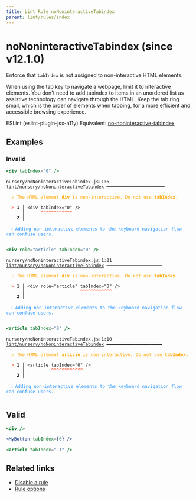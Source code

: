 ```yaml
---
title: Lint Rule noNoninteractiveTabindex
parent: lint/rules/index
---
```


# noNoninteractiveTabindex (since v12.1.0)

Enforce that `tabIndex` is not assigned to non-interactive HTML elements.

When using the tab key to navigate a webpage, limit it to interactive elements.
You don't need to add tabindex to items in an unordered list as assistive technology can navigate through the HTML.
Keep the tab ring small, which is the order of elements when tabbing, for a more efficient and accessible browsing experience.

ESLint (eslint-plugin-jsx-a11y) Equivalent: [no-noninteractive-tabindex](https://github.com/jsx-eslint/eslint-plugin-jsx-a11y/blob/main/docs/rules/no-noninteractive-tabindex.md)

## Examples

### Invalid

```jsx
<div tabIndex="0" />
```

<pre class="language-text"><code class="language-text">nursery/noNoninteractiveTabindex.js:1:6 <a href="https://docs.rome.tools/lint/rules/noNoninteractiveTabindex">lint/nursery/noNoninteractiveTabindex</a> ━━━━━━━━━━━━━━━━━━━━━━

<strong><span style="color: Orange;">  </span></strong><strong><span style="color: Orange;">⚠</span></strong> <span style="color: Orange;">The HTML element </span><span style="color: Orange;"><strong>div</strong></span><span style="color: Orange;"> is non-interactive. Do not use </span><span style="color: Orange;"><strong>tabIndex</strong></span><span style="color: Orange;">.</span>
  
<strong><span style="color: Tomato;">  </span></strong><strong><span style="color: Tomato;">&gt;</span></strong> <strong>1 │ </strong>&lt;div tabIndex=&quot;0&quot; /&gt;
   <strong>   │ </strong>     <strong><span style="color: Tomato;">^</span></strong><strong><span style="color: Tomato;">^</span></strong><strong><span style="color: Tomato;">^</span></strong><strong><span style="color: Tomato;">^</span></strong><strong><span style="color: Tomato;">^</span></strong><strong><span style="color: Tomato;">^</span></strong><strong><span style="color: Tomato;">^</span></strong><strong><span style="color: Tomato;">^</span></strong><strong><span style="color: Tomato;">^</span></strong><strong><span style="color: Tomato;">^</span></strong><strong><span style="color: Tomato;">^</span></strong><strong><span style="color: Tomato;">^</span></strong>
    <strong>2 │ </strong>
  
<strong><span style="color: rgb(38, 148, 255);">  </span></strong><strong><span style="color: rgb(38, 148, 255);">ℹ</span></strong> <span style="color: rgb(38, 148, 255);">Adding non-interactive elements to the keyboard navigation flow can confuse users.</span>
  
</code></pre>

```jsx
<div role="article" tabIndex="0" />
```

<pre class="language-text"><code class="language-text">nursery/noNoninteractiveTabindex.js:1:21 <a href="https://docs.rome.tools/lint/rules/noNoninteractiveTabindex">lint/nursery/noNoninteractiveTabindex</a> ━━━━━━━━━━━━━━━━━━━━━

<strong><span style="color: Orange;">  </span></strong><strong><span style="color: Orange;">⚠</span></strong> <span style="color: Orange;">The HTML element </span><span style="color: Orange;"><strong>div</strong></span><span style="color: Orange;"> is non-interactive. Do not use </span><span style="color: Orange;"><strong>tabIndex</strong></span><span style="color: Orange;">.</span>
  
<strong><span style="color: Tomato;">  </span></strong><strong><span style="color: Tomato;">&gt;</span></strong> <strong>1 │ </strong>&lt;div role=&quot;article&quot; tabIndex=&quot;0&quot; /&gt;
   <strong>   │ </strong>                    <strong><span style="color: Tomato;">^</span></strong><strong><span style="color: Tomato;">^</span></strong><strong><span style="color: Tomato;">^</span></strong><strong><span style="color: Tomato;">^</span></strong><strong><span style="color: Tomato;">^</span></strong><strong><span style="color: Tomato;">^</span></strong><strong><span style="color: Tomato;">^</span></strong><strong><span style="color: Tomato;">^</span></strong><strong><span style="color: Tomato;">^</span></strong><strong><span style="color: Tomato;">^</span></strong><strong><span style="color: Tomato;">^</span></strong><strong><span style="color: Tomato;">^</span></strong>
    <strong>2 │ </strong>
  
<strong><span style="color: rgb(38, 148, 255);">  </span></strong><strong><span style="color: rgb(38, 148, 255);">ℹ</span></strong> <span style="color: rgb(38, 148, 255);">Adding non-interactive elements to the keyboard navigation flow can confuse users.</span>
  
</code></pre>

```jsx
<article tabIndex="0" />
```

<pre class="language-text"><code class="language-text">nursery/noNoninteractiveTabindex.js:1:10 <a href="https://docs.rome.tools/lint/rules/noNoninteractiveTabindex">lint/nursery/noNoninteractiveTabindex</a> ━━━━━━━━━━━━━━━━━━━━━

<strong><span style="color: Orange;">  </span></strong><strong><span style="color: Orange;">⚠</span></strong> <span style="color: Orange;">The HTML element </span><span style="color: Orange;"><strong>article</strong></span><span style="color: Orange;"> is non-interactive. Do not use </span><span style="color: Orange;"><strong>tabIndex</strong></span><span style="color: Orange;">.</span>
  
<strong><span style="color: Tomato;">  </span></strong><strong><span style="color: Tomato;">&gt;</span></strong> <strong>1 │ </strong>&lt;article tabIndex=&quot;0&quot; /&gt;
   <strong>   │ </strong>         <strong><span style="color: Tomato;">^</span></strong><strong><span style="color: Tomato;">^</span></strong><strong><span style="color: Tomato;">^</span></strong><strong><span style="color: Tomato;">^</span></strong><strong><span style="color: Tomato;">^</span></strong><strong><span style="color: Tomato;">^</span></strong><strong><span style="color: Tomato;">^</span></strong><strong><span style="color: Tomato;">^</span></strong><strong><span style="color: Tomato;">^</span></strong><strong><span style="color: Tomato;">^</span></strong><strong><span style="color: Tomato;">^</span></strong><strong><span style="color: Tomato;">^</span></strong>
    <strong>2 │ </strong>
  
<strong><span style="color: rgb(38, 148, 255);">  </span></strong><strong><span style="color: rgb(38, 148, 255);">ℹ</span></strong> <span style="color: rgb(38, 148, 255);">Adding non-interactive elements to the keyboard navigation flow can confuse users.</span>
  
</code></pre>

## Valid

```jsx
<div />
```

```jsx
<MyButton tabIndex={0} />
```

```jsx
<article tabIndex="-1" />
```

## Related links

- [Disable a rule](/linter/#disable-a-lint-rule)
- [Rule options](/linter/#rule-options)
